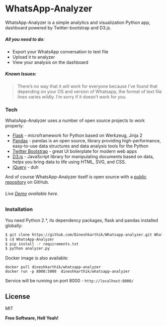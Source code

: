 # WhatsApp-Analyzer

WhatsApp-Analyzer is a simple analytics and visualization Python app, dashboard powered by Twitter-bootstrap and D3.js.

##### All you need to do:
  - Export your WhatsApp conversation to text file
  - Upload it to analyzer
  - View your analysis on the dashboard

##### Known Issues:

> There’s no way that it will work for everyone because I’ve found that depending on your OS and version of Whatsapp, the format of text file lines varies wildly. I’m sorry if it doesn’t work for you.


### Tech

WhatsApp-Analyzer uses a number of open source projects to work properly:

* [Flask] - microframework for Python based on Werkzeug, Jinja 2
* [Pandas] - pandas is an open source, library providing high-performance, easy-to-use data structures and data analysis tools for the Python
* [Twitter Bootstrap] - great UI boilerplate for modern web apps
* [D3.js] - JavaScript library for manipulating documents based on data, helps you bring data to life using HTML, SVG, and CSS.
* [jQuery] - duh

And of course WhatsApp-Analyzer itself is open source with a [public repository][WhatsApp-Analyzer] on GitHub.

###### Live [Demo] available here.
### Installation

You need Python 2.*, its dependency packages, flask and pandas installed globally:

```sh
$ git clone https://github.com/Dineshkarthik/Whatsapp-analyzer.git WhatsApp-Analyzer
$ cd WhatsApp-Analyzer
$ pip install -r requirements.txt
$ python analyzer.py
```

Docker image is also available:

    docker pull dineshkarthik/whatsapp-analyzer
    docker run -p 8000:5000  dineshkarthik/whatsapp-analyzer

Service will be running on port 8000 - `http://localhost:8000/`

License
----

MIT


**Free Software, Hell Yeah!**



   [D3.js]: <https://d3js.org/>
   [Flask]: <http://flask.pocoo.org/>
   [Pandas]: <http://pandas.pydata.org/>
   [Twitter Bootstrap]: <http://twitter.github.com/bootstrap/>
   [jQuery]: <http://jquery.com>
   [WhatsApp-Analyzer]: <https://github.com/Dineshkarthik/Whatsapp-analyzer>
   [Demo]: <http://whatsapp-analyzer.herokuapp.com/>

